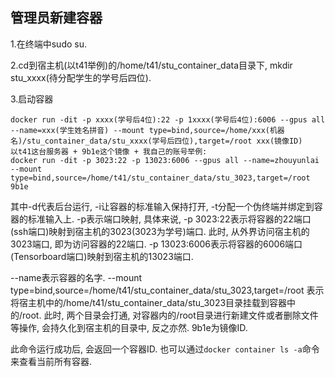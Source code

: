 ## 管理员新建容器
1.在终端中sudo su.

2.cd到宿主机(以t41举例)的/home/t41/stu_container_data目录下, mkdir stu_xxxx(待分配学生的学号后四位).

3.启动容器
```none
docker run -dit -p xxxx(学号后4位):22 -p 1xxxx(学号后4位):6006 --gpus all --name=xxx(学生姓名拼音) --mount type=bind,source=/home/xxx(机器名)/stu_container_data/stu_xxxx(学号后四位),target=/root xxx(镜像ID)
以t41这台服务器 + 9b1e这个镜像 + 我自己的账号举例:
docker run -dit -p 3023:22 -p 13023:6006 --gpus all --name=zhouyunlai --mount type=bind,source=/home/t41/stu_container_data/stu_3023,target=/root 9b1e
```
其中-d代表后台运行, -i让容器的标准输⼊保持打开, -t分配⼀个伪终端并绑定到容器的标准输⼊上.
-p表示端口映射, 具体来说, -p 3023:22表示将容器的22端口(ssh端口)映射到宿主机的3023(3023为学号)端口.
此时, 从外界访问宿主机的3023端口, 即为访问容器的22端口. -p 13023:6006表示将容器的6006端口(Tensorboard端口)映射到宿主机的13023端口.

--name表示容器的名字. --mount type=bind,source=/home/t41/stu_container_data/stu_3023,target=/root
表示将宿主机中的/home/t41/stu_container_data/stu_3023目录挂载到容器中的/root.
此时, 两个目录会打通, 对容器内的/root目录进行新建文件或者删除文件等操作, 会持久化到宿主机的目录中, 反之亦然.
9b1e为镜像ID.

此命令运行成功后, 会返回一个容器ID. 也可以通过```docker container ls -a```命令来查看当前所有容器.
